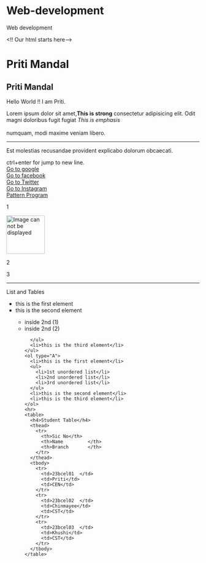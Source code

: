 # Web-development
Web development 
<!DOCTYPE html>
<!! Our html starts here-->
<html lang="en">
<head>
    <meta charset="UTF-8">
    <meta name="viewport" content="width=H, initial-scale=1.0">
    <title>My First Webpage//</title>
</head>
<body>
    <h1>Priti Mandal</h1>
    <h2>Priti Mandal</h2>
    <p>Hello World !! I am Priti.</p>
    <p>Lorem ipsum dolor sit amet,<strong>This is strong</strong> consectetur adipisicing elit. Odit magni doloribus fugit fugiat <em>This is emphasis</em> <br><br>numquam, modi maxime veniam libero. <hr> Est molestias recusandae provident explicabo dolorum obcaecati.<p>
      ctrl+enter for jump to new line. <br> 
    <a href="https://google.com"target="_blank">Go to google</a><br>
    <a href="https://facebook.com"target="_blank">Go to facebook</a><br>
    <a href="https://twitter.com"target="_blank">Go to Twitter</a><br>
    <a href="https://instagram.com"target="_blank">Go to Instagram</a><br>
    <a href="/Pattern1.java"target="_blank">Pattern Program</a>
    <p>1</p><img src="https://plus.unsplash.com/premium_photo-1673548916575-c86ff6a1dbd3?q=80&w=1374&auto=format&fit=crop&ixlib=rb-4.0.3&ixid=M3wxMjA3fDB8MHxwaG90by1wYWdlfHx8fGVufDB8fHx8fA%3D%3D"alt="Image can not be displayed"width="100"height="100"> 
    <p>2</p>
    <p>3</p>
    <hr>
    <p>List and Tables </p>
    <ul type="square">
      <li>this is the first element</li>
      <li>this is the second element</li>
      <ul>
        <li>inside 2nd (1)</li>
        <li>inside 2nd (2)</li>

      </ul>
      <li>this is the third element</li>
    </ul>
    <ol type="A">
      <li>this is the first element</li>
      <ul>
        <li>1st unordered list</li>
        <li>2nd unordered list</li>
        <li>3rd unordered list</li>
      </ul>
      <li>this is the second element</li>
      <li>this is the third element</li>
    </ol>
    <hr>
    <table>
      <h4>Student Table</h4>
      <thead>
        <tr> 
          <th>Sic No</th>
          <th>Name         </th>
          <th>Branch       </th>
        </tr>
      </thead>
      <tbody>
        <tr>
          <td>23bcel01  </td>
          <td>Priti</td>
          <td>CEN</td>
        </tr>
        <tr>
          <td>23bcel02  </td>
          <td>Chinmayee</td>
          <td>CST</td>
        </tr>
        <tr>
          <td>23bcel03  </td>
          <td>Khushi</td>
          <td>CST</td>
        </tr>
      </tbody>
    </table>
</body>
</html>
